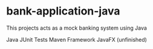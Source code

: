 # bank-application-java
This projects acts as a mock banking system using Java

Java
JUnit Tests
Maven Framework
JavaFX (unfinished)
